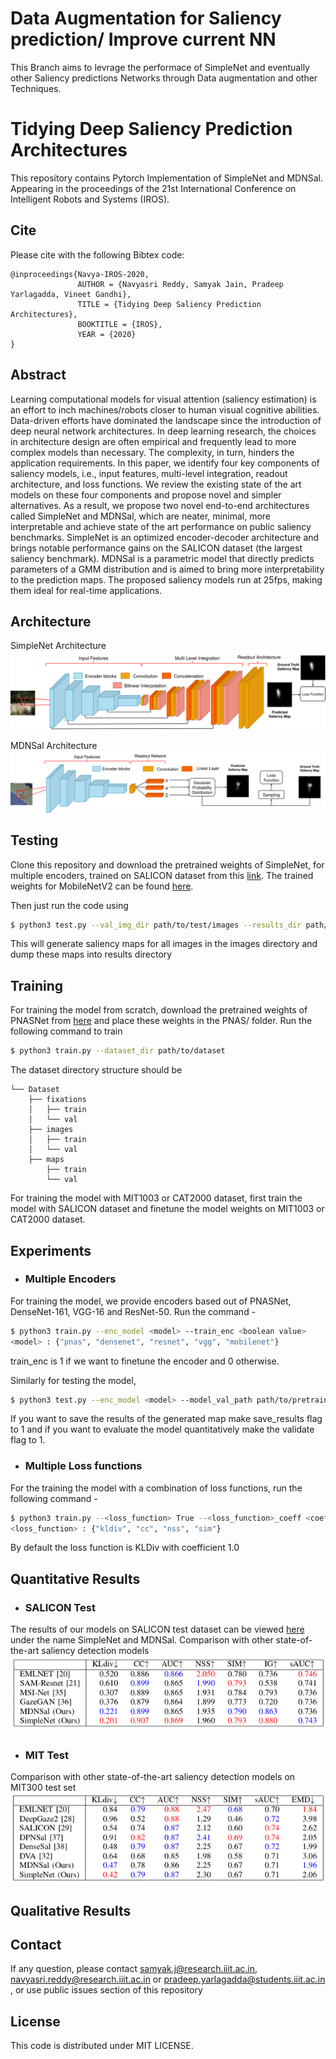 # Data Augmentation for Saliency prediction/ Improve current NN
This Branch aims to levrage the performace of SimpleNet and eventually other Saliency predictions Networks through Data augmentation and other Techniques.

# Tidying Deep Saliency Prediction Architectures

This repository contains Pytorch Implementation of SimpleNet and MDNSal. Appearing in the proceedings of the 21st International Conference on Intelligent Robots and Systems (IROS).

## Cite
Please cite with the following Bibtex code:
```
@inproceedings{Navya-IROS-2020, 
               AUTHOR = {Navyasri Reddy, Samyak Jain, Pradeep Yarlagadda, Vineet Gandhi}, 
               TITLE = {Tidying Deep Saliency Prediction Architectures}, 
               BOOKTITLE = {IROS}, 
               YEAR = {2020}
}
```
## Abstract

Learning computational models for visual attention (saliency estimation) is an effort to inch machines/robots closer to human visual cognitive abilities. Data-driven efforts have dominated the landscape since the introduction of deep neural network architectures. In deep learning research, the choices in architecture design are often empirical and frequently lead to more complex models than necessary. The complexity, in turn, hinders the application requirements. In this paper, we identify four key components of saliency models, i.e., input features,  multi-level integration, readout architecture, and loss functions. We review the existing state of the art models on these four components and propose novel and simpler alternatives. As a result, we propose two novel end-to-end architectures called SimpleNet and MDNSal, which are neater, minimal, more interpretable and achieve state of the art performance on public saliency benchmarks. SimpleNet is an optimized encoder-decoder architecture and brings notable performance gains on the SALICON dataset (the largest saliency benchmark). MDNSal is a parametric model that directly predicts parameters of a GMM distribution and is aimed to bring more interpretability to the prediction maps. The proposed saliency models run at 25fps, making them ideal for real-time applications.

## Architecture
SimpleNet Architecture
![](./extras/SimpleNet.png)

MDNSal Architecture
![](./extras/MDNSal.png)
## Testing
Clone this repository and download the pretrained weights of SimpleNet, for multiple encoders, trained on SALICON dataset from this [link](https://iiitaphyd-my.sharepoint.com/:u:/g/personal/samyak_j_research_iiit_ac_in/Eddzj58KvrhFtb6XinOFkhMBn8uFapCnOM6Ia0K1jFJhqw). The trained weights for MobileNetV2 can be found [here](https://iiitaphyd-my.sharepoint.com/:u:/g/personal/samyak_j_research_iiit_ac_in/EbTtjiuphdVIhzMtLddCgKkBbRSbS5lPFh7_cbvYjjr7Uw?e=levugK).

Then just run the code using 
```bash
$ python3 test.py --val_img_dir path/to/test/images --results_dir path/to/results --model_val_path path/to/saved/models
```
This will generate saliency maps for all images in the images directory and dump these maps into results directory

## Training
For training the model from scratch, download the pretrained weights of PNASNet from [here](https://iiitaphyd-my.sharepoint.com/:u:/g/personal/samyak_j_research_iiit_ac_in/ERpsc82shFJNhtn-xfRr69ABCHtJNUlSHkSc99srArDtQQ?e=VIabCg) and place these weights in the PNAS/ folder. Run the following command to train 

```bash
$ python3 train.py --dataset_dir path/to/dataset 
```
The dataset directory structure should be 
```
└── Dataset  
    ├── fixations  
    │   ├── train  
    │   └── val  
    ├── images  
    │   ├── train  
    │   └── val  
    ├── maps  
        ├── train  
        └── val  
```

For training the model with MIT1003 or CAT2000 dataset, first train the model with SALICON dataset and finetune the model weights on MIT1003 or CAT2000 dataset.
## Experiments

* ### Multiple Encoders
For training the model, we provide encoders based out of PNASNet, DenseNet-161, VGG-16 and ResNet-50. Run the command - 
```bash
$ python3 train.py --enc_model <model> --train_enc <boolean value> 
<model> : {"pnas", "densenet", "resnet", "vgg", "mobilenet"}
```
train_enc is 1 if we want to finetune the encoder and 0 otherwise.

Similarly for testing the model,
```bash
$ python3 test.py --enc_model <model> --model_val_path path/to/pretrained/model --save_results <binary> --validate <binary> 
```
If you want to save the results of the generated map make save_results flag to 1 and if you want to evaluate the model quantitatively make the validate flag to 1. 

* ### Multiple Loss functions
For the training the model with a combination of loss functions, run the following command -
```bash
$ python3 train.py --<loss_function> True --<loss_function>_coeff <coefficient of the loss>
<loss_function> : {"kldiv", "cc", "nss", "sim"}
```
By default the loss function is KLDiv with coefficient 1.0

## Quantitative Results

* ### SALICON Test
The results of our models on SALICON test dataset can be viewed [here](https://competitions.codalab.org/competitions/17136#results) under the name SimpleNet and MDNSal. Comparison with other state-of-the-art saliency detection models 
![](./extras/salicon_results.png)

* ### MIT Test
Comparison with other state-of-the-art saliency detection models on MIT300 test set
![](./extras/mit_results.png)
## Qualitative Results

## Contact 
If any question, please contact samyak.j@research.iiit.ac.in, navyasri.reddy@research.iiit.ac.in or pradeep.yarlagadda@students.iiit.ac.in , or use public issues section of this repository

## License 
This code is distributed under MIT LICENSE.
